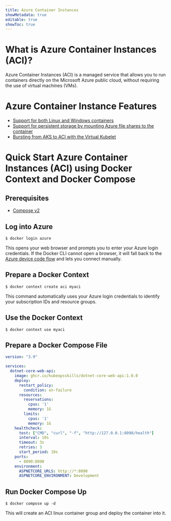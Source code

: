 ```yaml
---
title: Azure Container Instances
showMetadata: true
editable: true
showToc: true
---
```


# What is Azure Container Instances (ACI)?

Azure Container Instances (ACI) is a managed service that allows you to run containers directly on the Microsoft Azure public cloud, without requiring the use of virtual machines (VMs).

# Azure Container Instance Features

- [Support for both Linux and Windows containers](https://docs.microsoft.com/en-us/azure/container-instances/)
- [Support for persistent storage by mounting Azure file shares to the container](https://docs.microsoft.com/en-us/azure/container-instances/container-instances-volume-azure-files)
- [Bursting from AKS to ACI with the Virtual Kubelet](https://docs.microsoft.com/en-us/azure/aks/virtual-nodes-cli)

# Quick Start Azure Container Instances (ACI) using Docker Context and Docker Compose

## Prerequisites
- [Compose v2](https://github.com/docker/compose-cli)

## Log into Azure

```shell
$ docker login azure
```

This opens your web browser and prompts you to enter your Azure login credentials. If the Docker CLI cannot open a browser, it will fall back to the [Azure device code flow](https://docs.microsoft.com/en-us/azure/active-directory/develop/v2-oauth2-device-code) and lets you connect manually.

## Prepare a Docker Context

```shell
$ docker context create aci myaci
```

This command automatically uses your Azure login credentials to identify your subscription IDs and resource groups.

## Use the Docker Context

```shell
$ docker context use myaci
```

## Prepare a Docker Compose File

```yaml
version: "3.9"

services:
  dotnet-core-web-api:
    image: ghcr.io/kubeopsskills/dotnet-core-web-api:1.0.0
    deploy:
      restart_policy:
        condition: on-failure
      resources:
        reservations:
          cpus: '1'
          memory: 1G
        limits:
          cpus: '1'
          memory: 1G
    healthcheck:
      test: ["CMD", "curl", "-f", "http://127.0.0.1:8090/health"]
      interval: 10s
      timeout: 3s
      retries: 3
      start_period: 10s
    ports:
      - 8090:8090
    environment:
      ASPNETCORE_URLS: http://*:8090
      ASPNETCORE_ENVIRONMENT: Development
```

## Run Docker Compose Up

```shell
$ docker compose up -d
```

This will create an ACI linux container group and deploy the container into it.
